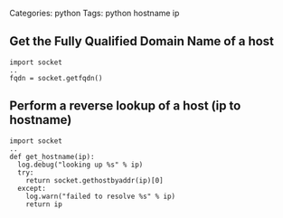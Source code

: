 Categories: python
Tags: python
      hostname
      ip

## Get the Fully Qualified Domain Name of a host

    import socket
    ..
    fqdn = socket.getfqdn()

## Perform a reverse lookup of a host (ip to hostname)

    import socket
    ..
    def get_hostname(ip):
      log.debug("looking up %s" % ip)
      try:
        return socket.gethostbyaddr(ip)[0]
      except:
        log.warn("failed to resolve %s" % ip)
        return ip
